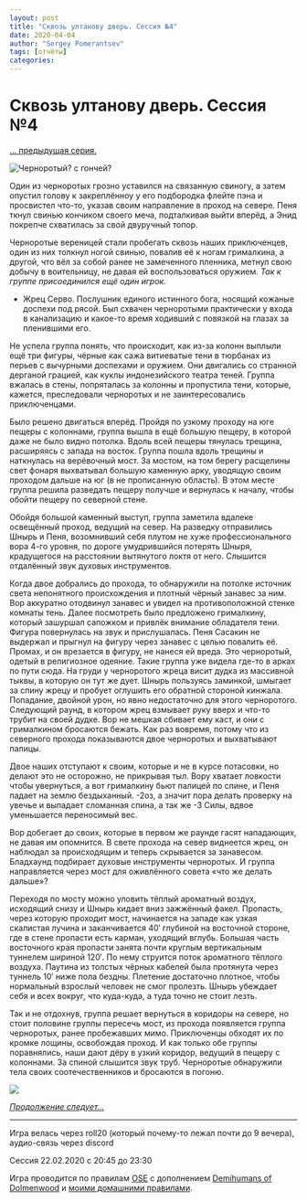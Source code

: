```yaml
---
layout: post
title: "Сквозь ултанову дверь. Сессия №4"
date: 2020-04-04
author: "Sergey Pomerantsev"
tags: [отчёты]
categories:
---
```


# Сквозь ултанову дверь. Сессия №4

[… предыдущая серия.](https://stuartzaq.blot.im/%D1%81%D0%BA%D0%B2%D0%BE%D0%B7%D1%8C-%D1%83%D0%BB%D1%82%D0%B0%D0%BD%D0%BE%D0%B2%D1%83-%D0%B4%D0%B2%D0%B5%D1%80%D1%8C-%D1%81%D0%B5%D1%81%D1%81%D0%B8%D1%8F-%E2%84%963)

![Черноротый? с гончей?](/images/_ultan_4_1.jpg)

Один из черноротых грозно уставился на связанную свиногу, а затем опустил голову к закреплённоу у его подбородка флейте пэна и просвистел что-то, указав своим направление в проход на севере. Пеня ткнул свинью кончиком своего меча, подталкивая выйти вперёд, а Энид покрепче схватилась за свой двуручный топор.

Черноротые вереницей стали пробегать сквозь наших приключенцев, один из них толкнул ногой свинью, повалив её к ногам грималкина, а другой, что вёл за собой ранее не замеченного пленника, метнул свою добычу в воительницу, не давая ей воспользоваться оружием. *Так к группе присоединился ещё один игрок.*

- Жрец Серво. Послушник единого истинного бога, носящий кожаные доспехи под рясой. Был схвачен черноротыми практически у входа в канализацию и какое-то время ходивший с повязкой на глазах за пленившими его.

Не успела группа понять, что происходит, как из-за колонн выплыли ещё три фигуры, чёрные как сажа витиеватые тени в тюрбанах из перьев с вычурными доспехами и оружием. Они двигались со странной дерганой грацией, как куклы индонезийского театра теней. Группа вжалась в стены, попряталась за колонны и пропустила тени, которые, кажется, преследовали черноротых и не заинтересовались приключенцами.

Было решено двигаться вперёд. Пройдя по узкому проходу на юге пещеры с колоннами, группа вышла в ещё большую пещеру, в которой даже не было видно потолка. Вдоль всей пещеры тянулась трещина, расширяясь с запада на восток. Группа пошла вдоль трещины и наткнулась на верёвочный мост. За мостом, на том берегу расщелины свет фонаря выхватывал большую каменную арку, уводящую своим проходом дальше на юг (в не прописанную область). В этом месте группа решила разведать пещеру получше и вернулась к началу, чтобы обойти пещеру по северной стене.

Обойдя большой каменный выступ, группа заметила вдалеке освещённый проход, ведущий на север. На разведку отправились Шнырь и Пеня, возомнивший себя плутом не хуже профессионального вора 4-го уровня, по дороге умудрившийся потерять Шныря, крадущегося на расстоянии вытянутого локтя от него. Слышится отдалённый звук духовых инструментов.

Когда двое добрались до прохода, то обнаружили на потолке источник света непонятного происхождения и плотный чёрный занавес за ним. Вор аккуратно отодвинул занавес и увидел на противоположной стенке комнаты тень. Далее посмотреть было предложено грималкину, который зашуршал сапожком и привлёк внимание обладателя тени. Фигура повернулась на звук и прислушалась. Пеня Сасакин не выдержал и прыгнул на фигуру через занавес с целью повалить её. Промах, и он врезается в фигуру, не нанеся ей вреда. Это черноротый, одетый в религиозное одеяние. Такие группа уже видела где-то в арках по пути сюда. На груди у черноротого жреца висит дудка из массивной тыквы, в которую он тут же дует. Шнырь пользуясь заминкой, шмыгает за спину жрецу и пробует оглушить его обратной стороной кинжала. Попадание, двойной урон, но явно недостаточно для этого черноротого. Следующий раунд, в котором жрец взмывает руку вверх и что-то трубит на своей дудке. Вор не мешкая сбивает ему каст, и они с грималкином бросаются бежать. Как раз вовремя, потому что из северного прохода показываются двое черноротых и выхватывают палицы.

Двое наших отступают к своим, которые и не в курсе потасовки, но делают это не осторожно, не прикрывая тыл. Вору хватает ловкости чтобы увернуться, а вот грималкину бьют палицей по спине, и Пеня падает на землю бездыханный. -2оз, а значит пора делать проверку на увечье и выпадает сломанная спина, а так же -3 Силы, вдвое уменьшается переносимый вес.

Вор добегает до своих, которые в первом же раунде гасят нападающих, не давая им опомнится. В свете прохода на север виднеется жрец, он наблюдал за происходящим и теперь скрывается за занавесом. Бладхаунд подбирает духовые инструменты черноротых. И группа направляется через мост для оживлённого совета «что же делать дальше»?

Переходя по мосту можно уловить тёплый ароматный воздух, исходящий снизу и Шнырь кидает вниз зажжённый факел. Пропасть, через которую проходит мост, начинается на западе как узкая скалистая лучина и заканчивается 40′ глубиной на восточной стороне, где в стене пропасти есть карман, уходящий вглубь. Большая часть восточного края пропасти занята почти круглым вертикальным туннелем шириной 120′. По нему струится поток ароматного тёплого воздуха. Паутина из толстых чёрных кабелей была протянута через туннель 10′ ниже пола бездны. Плетение достаточно плотное, чтобы нормальный взрослый человек не смог пролезть. Шнырь убеждает себя и всех вокруг, что куда-куда, а туда точно не стоит лезть.

Так и не отдохнув, группа решает вернуться в коридоры на севере, но стоит половине группы пересечь мост, из прохода появляется группа черноротых, ранее пробежавших мимо. Приключенцы обходят их по кромке лощины, освобождая проход. И как только обе группы поравнялись, наши дают дёру в узкий коридор, ведущий в пещеру с колоннами. За спиной слышится звук труб. Черноротые обнаружили тела своих соотечественников и бросаются в погоню.

![](/images/_ultan_4_2.jpg)

[*Продолжение следует…*](https://stuartzaq.blot.im/%D1%81%D0%BA%D0%B2%D0%BE%D0%B7%D1%8C-%D1%83%D0%BB%D1%82%D0%B0%D0%BD%D0%BE%D0%B2%D1%83-%D0%B4%D0%B2%D0%B5%D1%80%D1%8C-%D1%81%D0%B5%D1%81%D1%81%D0%B8%D1%8F-%E2%84%965)

---	

Игра велась через roll20 (который почему-то лежал почти до 9 вечера), аудио-связь через discord

Сессия 22.02.2020 с 20:45 до 23:30

Игра проводится по правилам [OSE](https://ose.ruleplaying.com/) c дополнением [Demihumans of Dolmenwood](https://docs.google.com/document/d/1daIiaMoYlEb0tD5Ef7CU7W189cRns_UgXriePPj6ktk/edit) и [моими домашними правилами](https://docs.google.com/document/d/1UBRN9XMcaotLbzjYuXPwu192-ijSDO1T7-A3fNhyeq0/edit).
